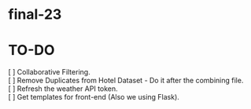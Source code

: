 # final-23

# TO-DO

[ ] Collaborative Filtering.<br>
[ ] Remove Duplicates from Hotel Dataset - Do it after the combining file.<br>
[ ] Refresh the weather API token.<br>
[ ] Get templates for front-end (Also we using Flask).<br>
